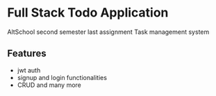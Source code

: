 # Full Stack Todo Application
AltSchool second semester last assignment
Task management system

## Features

- jwt auth
- signup and login functionalities
- CRUD and many more

